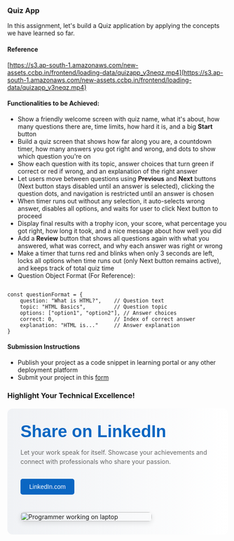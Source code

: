 ### Quiz App

In this assignment, let's build a Quiz application by applying the concepts we have learned so far.

#### Reference

[https://s3.ap-south-1.amazonaws.com/new-assets.ccbp.in/frontend/loading-data/quizapp_v3neqz.mp4](https://s3.ap-south-1.amazonaws.com/new-assets.ccbp.in/frontend/loading-data/quizapp_v3neqz.mp4)

#### Functionalities to be Achieved:

- Show a friendly welcome screen with quiz name, what it's about, how many questions there are, time limits, how hard it is, and a big **Start** button
- Build a quiz screen that shows how far along you are, a countdown timer, how many answers you got right and wrong, and dots to show which question you're on
- Show each question with its topic, answer choices that turn green if correct or red if wrong, and an explanation of the right answer
- Let users move between questions using **Previous** and **Next** buttons (Next button stays disabled until an answer is selected), clicking the question dots, and navigation is restricted until an answer is chosen
- When timer runs out without any selection, it auto-selects wrong answer, disables all options, and waits for user to click Next button to proceed
- Display final results with a trophy icon, your score, what percentage you got right, how long it took, and a nice message about how well you did
- Add a **Review** button that shows all questions again with what you answered, what was correct, and why each answer was right or wrong
- Make a timer that turns red and blinks when only 3 seconds are left, locks all options when time runs out (only Next button remains active), and keeps track of total quiz time
- Question Object Format (For Reference):

```

const questionFormat = {
    question: "What is HTML?",    // Question text
    topic: "HTML Basics",         // Question topic
    options: ["option1", "option2"], // Answer choices
    correct: 0,                   // Index of correct answer
    explanation: "HTML is..."     // Answer explanation
}

```


#### Submission Instructions

- Publish your project as a code snippet in learning portal or any other deployment platform
- Submit your project in this [form]()

### Highlight Your Technical Excellence!

<MultiLineNote>
<div style="display: flex; flex-wrap: wrap; gap: 40px; padding: 30px; background: linear-gradient(to right, #f0f2f5, #ffffff); border-radius: 12px; max-width: 1200px; margin: 20px auto;">
    <div style="flex: 1 1 300px;">
        <h2 style="font-family: Arial, sans-serif; color: #0a66c2; margin: 0 0 15px 0; font-size: clamp(1.5rem, 4vw, 2.5rem);">Share on LinkedIn</h2>
        <p style="color: #666; line-height: 1.5;">Let your work speak for itself. Showcase your achievements and connect with professionals who share your passion.</p>
        <a href="https://www.linkedin.com" 
           style="display: inline-block; margin-top: 15px; padding: 10px 20px; background-color: #0a66c2; color: white; text-decoration: none; border-radius: 5px; font-family: Arial, sans-serif;">
            LinkedIn.com
        </a>
    </div>
    <div style="flex: 0 1 300px;">
        <img src="https://res.cloudinary.com/dpvbaiyus/image/upload/v1730870613/programmer-work-laptop-computer-website-code-program-concept_133260-5402_ffsbmo.avif" 
             style="width: 100%; height: auto; border-radius: 8px; box-shadow: 0 4px 12px rgba(0,0,0,0.1);" 
             alt="Programmer working on laptop">
    </div>
</div>
</MultiLineNote>
